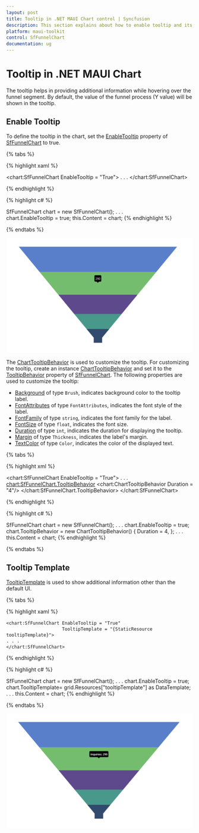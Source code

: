 ```yaml
---
layout: post
title: Tooltip in .NET MAUI Chart control | Syncfusion
description: This section explains about how to enable tooltip and its customization in Syncfusion .NET MAUI Chart (SfFunnelChart) control
platform: maui-toolkit
control: SfFunnelChart
documentation: ug
---
```


# Tooltip in .NET MAUI Chart

The tooltip helps in providing additional information while hovering over the funnel segment. By default, the value of the funnel process (Y value) will be shown in the tooltip.

## Enable Tooltip

To define the tooltip in the chart, set the [EnableTooltip](https://help.syncfusion.com/cr/maui-toolkit/Syncfusion.Maui.Toolkit.Charts.SfFunnelChart.html#Syncfusion_Maui_Toolkit_Charts_SfFunnelChart_EnableTooltip) property of [SfFunnelChart](https://help.syncfusion.com/cr/maui-toolkit/Syncfusion.Maui.Toolkit.Charts.SfFunnelChart.html) to true. 

{% tabs %}

{% highlight xaml %}

<chart:SfFunnelChart EnableTooltip = "True">
    . . .
</chart:SfFunnelChart>


{% endhighlight %}

{% highlight c# %}

SfFunnelChart chart = new SfFunnelChart();
. . .      
chart.EnableTooltip = true;
this.Content = chart;
{% endhighlight %}

{% endtabs %}

![Tooltip support in MAUI chart](Tooltip_images/MAUI_chart_tooltip.png)

The [ChartTooltipBehavior](https://help.syncfusion.com/cr/maui-toolkit/Syncfusion.Maui.Toolkit.Charts.ChartTooltipBehavior.html) is used to customize the tooltip. For customizing the tooltip, create an instance [ChartTooltipBehavior](https://help.syncfusion.com/cr/maui-toolkit/Syncfusion.Maui.Toolkit.Charts.ChartTooltipBehavior.html) and set it to the [TooltipBehavior](https://help.syncfusion.com/cr/maui-toolkit/Syncfusion.Maui.Toolkit.Charts.ChartBase.html#Syncfusion_Maui_Toolkit_Charts_ChartBase_TooltipBehavior) property of [SfFunnelChart](https://help.syncfusion.com/cr/maui-toolkit/Syncfusion.Maui.Toolkit.Charts.SfFunnelChart.html). The following properties are used to customize the tooltip:

* [Background](https://help.syncfusion.com/cr/maui-toolkit/Syncfusion.Maui.Toolkit.Charts.ChartTooltipBehavior.html#Syncfusion_Maui_Toolkit_Charts_ChartTooltipBehavior_Background) of type `Brush`, indicates background color to the tooltip label.
* [FontAttributes](https://help.syncfusion.com/cr/maui-toolkit/Syncfusion.Maui.Toolkit.Charts.ChartTooltipBehavior.html#Syncfusion_Maui_Toolkit_Charts_ChartTooltipBehavior_FontAttributes) of type `FontAttributes`, indicates the font style of the label.
* [FontFamily](https://help.syncfusion.com/cr/maui-toolkit/Syncfusion.Maui.Toolkit.Charts.ChartTooltipBehavior.html#Syncfusion_Maui_Toolkit_Charts_ChartTooltipBehavior_FontFamily) of type `string`, indicates the font family for the label.
* [FontSize](https://help.syncfusion.com/cr/maui-toolkit/Syncfusion.Maui.Toolkit.Charts.ChartTooltipBehavior.html#Syncfusion_Maui_Toolkit_Charts_ChartTooltipBehavior_FontSize) of type `float`, indicates the font size.
* [Duration](https://help.syncfusion.com/cr/maui-toolkit/Syncfusion.Maui.Toolkit.Charts.ChartTooltipBehavior.html#Syncfusion_Maui_Toolkit_Charts_ChartTooltipBehavior_Duration) of type `int`, indicates the duration for displaying the tooltip.
* [Margin](https://help.syncfusion.com/cr/maui-toolkit/Syncfusion.Maui.Toolkit.Charts.ChartTooltipBehavior.html#Syncfusion_Maui_Toolkit_Charts_ChartTooltipBehavior_Margin) of type `Thickness`, indicates the label's margin.
* [TextColor](https://help.syncfusion.com/cr/maui-toolkit/Syncfusion.Maui.Toolkit.Charts.ChartTooltipBehavior.html#Syncfusion_Maui_Toolkit_Charts_ChartTooltipBehavior_TextColor) of type `Color`, indicates the color of the displayed text.

{% tabs %}

{% highlight xml %}

<chart:SfFunnelChart EnableTooltip = "True">
    . . .
    <chart:SfFunnelChart.TooltipBehavior>
        <chart:ChartTooltipBehavior Duration = "4"/>
    </chart:SfFunnelChart.TooltipBehavior>
</chart:SfFunnelChart>

{% endhighlight %}

{% highlight c# %}

SfFunnelChart chart = new SfFunnelChart();
. . .
chart.EnableTooltip = true;
chart.TooltipBehavior = new ChartTooltipBehavior()
{
    Duration = 4,
};
. . .
this.Content = chart;
{% endhighlight %}

{% endtabs %}

## Tooltip Template

[TooltipTemplate](https://help.syncfusion.com/cr/maui-toolkit/Syncfusion.Maui.Toolkit.Charts.SfFunnelChart.html#Syncfusion_Maui_Toolkit_Charts_SfFunnelChart_TooltipTemplate) is used to show additional information other than the default UI.

{% tabs %}

{% highlight xaml %}

<Grid x:Name="grid">
    <Grid.Resources>
        <DataTemplate x:Key = "tooltipTemplate">
            <StackLayout Orientation = "Horizontal">
                <Label Text = "{Binding Item.XValue}"
                       TextColor = "White"
                       FontAttributes = "Bold"
                       HorizontalOptions = "Center"
                       VerticalOptions = "Center"/>
                <Label Text = "{Binding Item.YValue,StringFormat=': {0}'}"
                       TextColor = "White"
                       FontAttributes = "Bold"
                       HorizontalOptions = "Center"
                       VerticalOptions = "Center"/>
            </StackLayout>
        </DataTemplate>
    </Grid.Resources>

    <chart:SfFunnelChart EnableTooltip = "True"
                         TooltipTemplate = "{StaticResource tooltipTemplate}">
	. . .
    </chart:SfFunnelChart>
</Grid>

{% endhighlight %}

{% highlight c# %}

SfFunnelChart chart = new SfFunnelChart();
. . .
chart.EnableTooltip = true;
chart.TooltipTemplate= grid.Resources["tooltipTemplate"] as DataTemplate;
. . .
this.Content = chart;
{% endhighlight %}

{% endtabs %}

![Tooltip template in MAUI Chart](Tooltip_images/MAUI_chart_tooltip_customization.png)
